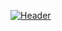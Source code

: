 [![Header](https://raw.githubusercontent.com/MartinHeinz/<OWNER>/<OWNER>/readme_header.png "Header")](https://avatars.githubusercontent.com/u/10438300?v=4)

